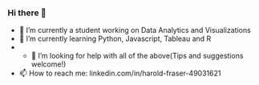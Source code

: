 ### Hi there 👋




- 🔭 I’m currently a student working on Data Analytics and Visualizations
- 🌱 I’m currently learning Python, Javascript, Tableau and R
- - 🤔 I’m looking for help with all of the above(Tips and suggestions welcome!)
- 📫 How to reach me: linkedin.com/in/harold-fraser-49031621


